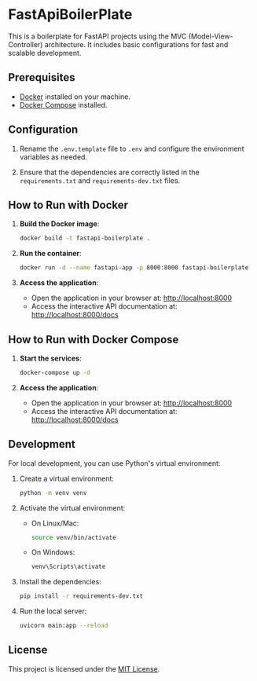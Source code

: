 # FastApiBoilerPlate

This is a boilerplate for FastAPI projects using the MVC (Model-View-Controller) architecture. It includes basic configurations for fast and scalable development.

## Prerequisites

- [Docker](https://www.docker.com/) installed on your machine.
- [Docker Compose](https://docs.docker.com/compose/) installed.

## Configuration

1. Rename the `.env.template` file to `.env` and configure the environment variables as needed.

2. Ensure that the dependencies are correctly listed in the `requirements.txt` and `requirements-dev.txt` files.

## How to Run with Docker

1. **Build the Docker image**:
   ```bash
   docker build -t fastapi-boilerplate .
   ```

2. **Run the container**:
   ```bash
   docker run -d --name fastapi-app -p 8000:8000 fastapi-boilerplate
   ```

3. **Access the application**:
   - Open the application in your browser at: [http://localhost:8000](http://localhost:8000)
   - Access the interactive API documentation at: [http://localhost:8000/docs](http://localhost:8000/docs)

## How to Run with Docker Compose

1. **Start the services**:
   ```bash
   docker-compose up -d
   ```

2. **Access the application**:
   - Open the application in your browser at: [http://localhost:8000](http://localhost:8000)
   - Access the interactive API documentation at: [http://localhost:8000/docs](http://localhost:8000/docs)

## Development

For local development, you can use Python's virtual environment:

1. Create a virtual environment:
   ```bash
   python -m venv venv
   ```

2. Activate the virtual environment:
   - On Linux/Mac:
     ```bash
     source venv/bin/activate
     ```
   - On Windows:
     ```bash
     venv\Scripts\activate
     ```

3. Install the dependencies:
   ```bash
   pip install -r requirements-dev.txt
   ```

4. Run the local server:
   ```bash
   uvicorn main:app --reload
   ```

## License

This project is licensed under the [MIT License](LICENSE).

